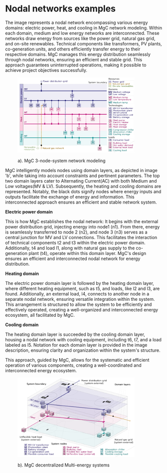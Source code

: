 # Nodal networks examples

The image represents a nodal network encompassing various energy domains: electric power, heat, and cooling in MgC network modeling. Within each domain, medium and low energy networks are interconnected. These networks draw energy from sources like the power grid, natural gas grid, and on-site renewables. Technical components like transformers, PV plants, co-generation units, and others efficiently transfer energy to their respective domains. MgC manages this energy distribution seamlessly through nodal networks, ensuring an efficient and stable grid. This approach guarantees uninterrupted operations, making it possible to achieve project objectives successfully.

<figure><img src="../../../.gitbook/assets/2023-10-29 09_48_07-MicroGrid-Creator_Modeling-Optimization.pdf - Adobe Acrobat Reader (32-bit).png" alt="" width="375"><figcaption><p>a). MgC 3-node-system network modeling</p></figcaption></figure>

MgC intelligently models nodes using domain layers, as depicted in image 'b', while taking into account constraints and pertinent parameters. The top two domain layers cater to Alternating Current(AC) with both Medium and Low voltages(MV & LV). Subsequently, the heating and cooling domains are represented. Notably, the black dots signify nodes where energy inputs and outputs facilitate the exchange of energy and information. This interconnected approach ensures an efficient and stable network system.

**Electric power domain**

This is how MgC establishes the nodal network: It begins with the external power distribution grid, injecting energy into node1 (n1). From there, energy is seamlessly transferred to node 2 (n2), and node 3 (n3) serves as a central junction for MV and LV connections. This facilitates the interaction of technical components t2 and t3 within the electric power domain. Additionally, t4 and load l1, along with natural gas supply to the co-generation plant (t4), operate within this domain layer. MgC's design ensures an efficient and interconnected nodal network for energy distribution.

**Heating domain**

The electric power domain layer is followed by the heating domain layer, where different heating equipment, such as t5, and loads, like l2 and l3, are found. Additionally, an external load, l4, connects to another node in a separate nodal network, ensuring versatile integration within the system. This arrangement is structured to allow the system to be efficiently and effectively operated, creating a well-organized and interconnected energy ecosystem, all facilitated by MgC.

**Cooling domain**

The heating domain layer is succeeded by the cooling domain layer, housing a nodal network with cooling equipment, including t6, t7, and a load labeled as l5. Notation for each domain layer is provided in the image description, ensuring clarity and organization within the system's structure.&#x20;

This approach, guided by MgC, allows for the systematic and efficient operation of various components, creating a well-coordinated and interconnected energy ecosystem.

<figure><img src="../../../.gitbook/assets/2023-10-29 09_48_53-MicroGrid-Creator_Modeling-Optimization.pdf - Adobe Acrobat Reader (32-bit).png" alt="" width="375"><figcaption><p>b). MgC decentralized Multi-energy systems</p></figcaption></figure>
